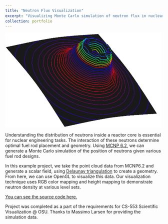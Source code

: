 ```yaml
---
title: "Neutron Flux Visualization"
excerpt: "Visualizing Monte Carlo simulation of neutron flux in nuclear reactors<br/><img src='/images/553_viz.png'>"
collection: portfolio
---
```


![alt_text](/images/553_viz.png)

Understanding the distribution of neutrons inside a reactor core is essential for nuclear engineering tasks. The interaction of these neutrons determine optimal fuel rod placement and geometry. Using [MCNP 6.2](https://rsicc.ornl.gov/codes/ccc/ccc8/ccc-850.html), we can generate a Monte Carlo simulation of the position of neutrons given various fuel rod designs. 

In this example project, we take the point cloud data from MCNP6.2 and generate a scalar field, using [Delaunay triangulation](https://en.wikipedia.org/wiki/Delaunay_triangulation) to create a geometry. From here, we can use OpenGL to visualize this data. Our visualization technique uses RGB color mapping and height mapping to demonstrate neutron density at various level sets.

[You can see the source code here.](https://github.com/Aidan-B1409/neutron_flux_visualization)

Project was completed as a part of the requirements for CS-553 Scientific Visualization @ OSU. Thanks to Massimo Larsen for providing the simulation data.
